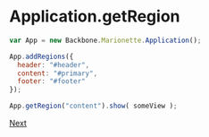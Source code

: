 # Application.getRegion

```javascript
var App = new Backbone.Marionette.Application();

App.addRegions({
  header: "#header",
  content: "#primary",
  footer: "#footer"
});

App.getRegion("content").show( someView );
```

[Next](E%20removeRegion.md)